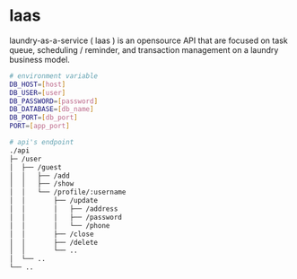 # laas
laundry-as-a-service ( laas ) is an opensource API that are focused on task queue, scheduling / reminder, and transaction management on a laundry business model.

``` bash
# environment variable
DB_HOST=[host]
DB_USER=[user]
DB_PASSWORD=[password]
DB_DATABASE=[db_name]
DB_PORT=[db_port]
PORT=[app_port]
```

``` bash
# api's endpoint
./api
├─ /user
│  ├── /guest
│  │   ├── /add
│  │   ├── /show
│  │   └── /profile/:username
│  │       ├── /update
│  │       │   ├── /address
│  │       │   ├── /password
│  │       │   └── /phone
│  │       ├── /close
│  │       ├── /delete
│  │       └── ..
│  └── ..
└── ..
```